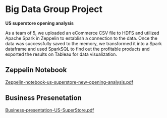 # Big Data Group Project
**US superstore opening analysis**


As a team of 5, we uploaded an eCommerce CSV file to HDFS and utilized Apache Spark in Zeppelin to establish a connection to the data. Once the data was successfully saved to the memory, we transformed it into a Spark dataframe and used SparkSQL to find out the profitable products and exported the results on Tableau for data visualization.

## Zeppelin Notebook

[Zeppelin-notebook-us-superstore-new-opening-analysis.pdf](Zeppelin-notebook-us-superstore-new-opening-analysis.pdf)

## Business Presenetation

[Business-presentation-US-SuperStore.pdf](Business-presentation-US-SuperStore.pdf)

